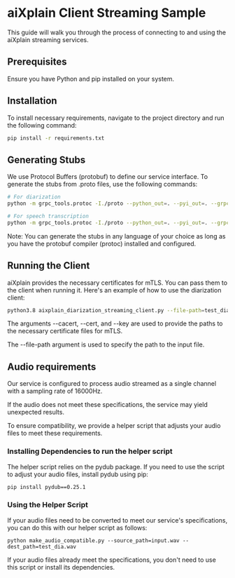 # aiXplain Client Streaming Sample

This guide will walk you through the process of connecting to and using the aiXplain streaming services.

## Prerequisites

Ensure you have Python and pip installed on your system.

## Installation

To install necessary requirements, navigate to the project directory and run the following command:


```sh
pip install -r requirements.txt
```

## Generating Stubs

We use Protocol Buffers (protobuf) to define our service interface. To generate the stubs from .proto files, use the following commands:

```bash
# For diarization
python -m grpc_tools.protoc -I./proto --python_out=. --pyi_out=. --grpc_python_out=. proto/aixplain_diarization_streaming.proto

# For speech transcription
python -m grpc_tools.protoc -I./proto --python_out=. --pyi_out=. --grpc_python_out=. proto/aixplain_speech_transcription_streaming.proto
```

Note: You can generate the stubs in any language of your choice as long as you have the protobuf compiler (protoc) installed and configured.

## Running the Client

aiXplain provides the necessary certificates for mTLS. You can pass them to the client when running it. Here's an example of how to use the diarization client:

```bash
python3.8 aixplain_diarization_streaming_client.py --file-path=test_dia.wav --cacert=./client-crt/ca.crt --cert=./client-crt/tls.crt --key=./client-crt/tls.key
```

The arguments --cacert, --cert, and --key are used to provide the paths to the necessary certificate files for mTLS.

The --file-path argument is used to specify the path to the input file.

## Audio requirements

Our service is configured to process audio streamed as a single channel with a sampling rate of 16000Hz.

If the audio does not meet these specifications, the service may yield unexpected results.

To ensure compatibility, we provide a helper script that adjusts your audio files to meet these requirements.

### Installing Dependencies to run the helper script

The helper script relies on the pydub package. If you need to use the script to adjust your audio files, install pydub using pip:

```sh
pip install pydub==0.25.1
```

### Using the Helper Script

If your audio files need to be converted to meet our service's specifications, you can do this with our helper script as follows:

`python make_audio_compatible.py --source_path=input.wav --dest_path=test_dia.wav`

If your audio files already meet the specifications, you don't need to use this script or install its dependencies.
